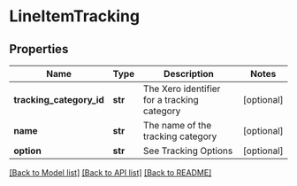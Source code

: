 # LineItemTracking

## Properties
Name | Type | Description | Notes
------------ | ------------- | ------------- | -------------
**tracking_category_id** | **str** | The Xero identifier for a tracking category | [optional] 
**name** | **str** | The name of the tracking category | [optional] 
**option** | **str** | See Tracking Options | [optional] 

[[Back to Model list]](../README.md#documentation-for-models) [[Back to API list]](../README.md#documentation-for-api-endpoints) [[Back to README]](../README.md)



